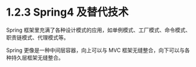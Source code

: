 # 1.2.3 Spring4 及替代技术

Spring 框架里充满了各种设计模式的应用，如单例模式、工厂模式、命令模式、职责链模式、代理模式等。

Spring 更像是一种中间层容器，向上可以与 MVC 框架无缝整合，向下可以与各种持久层框架无缝整合。




